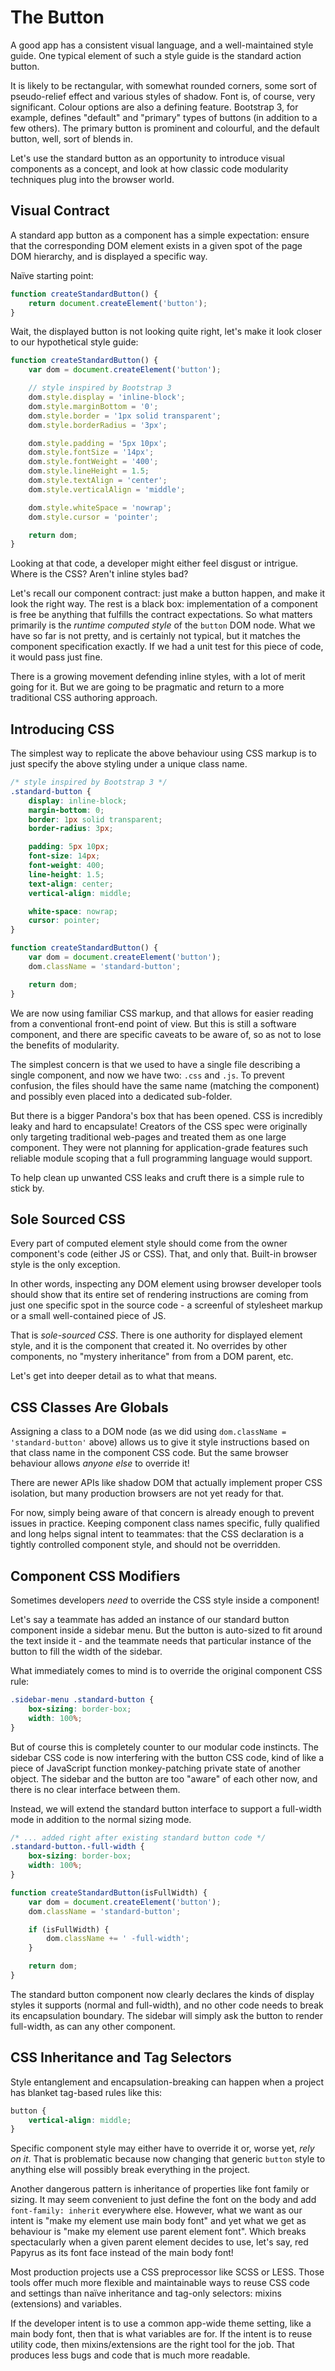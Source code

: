 # The Button

A good app has a consistent visual language, and a well-maintained style guide. One typical element of such a style guide is the standard action button.

It is likely to be rectangular, with somewhat rounded corners, some sort of pseudo-relief effect and various styles of shadow. Font is, of course, very significant. Colour options are also a defining feature. Bootstrap 3, for example, defines "default" and "primary" types of buttons (in addition to a few others). The primary button is prominent and colourful, and the default button, well, sort of blends in.

Let's use the standard button as an opportunity to introduce visual components as a concept, and look at how classic code modularity techniques plug into the browser world.

## Visual Contract

A standard app button as a component has a simple expectation: ensure that the corresponding DOM element exists in a given spot of the page DOM hierarchy, and is displayed a specific way.

Naïve starting point:

```js
function createStandardButton() {
    return document.createElement('button');
}
```

Wait, the displayed button is not looking quite right, let's make it look closer to our hypothetical style guide:

```js
function createStandardButton() {
    var dom = document.createElement('button');

    // style inspired by Bootstrap 3
    dom.style.display = 'inline-block';
    dom.style.marginBottom = '0';
    dom.style.border = '1px solid transparent';
    dom.style.borderRadius = '3px';

    dom.style.padding = '5px 10px';
    dom.style.fontSize = '14px';
    dom.style.fontWeight = '400';
    dom.style.lineHeight = 1.5;
    dom.style.textAlign = 'center';
    dom.style.verticalAlign = 'middle';

    dom.style.whiteSpace = 'nowrap';
    dom.style.cursor = 'pointer';

    return dom;
}
```

Looking at that code, a developer might either feel disgust or intrigue. Where is the CSS? Aren't inline styles bad?

Let's recall our component contract: just make a button happen, and make it look the right way. The rest is a black box: implementation of a component is free be anything that fulfills the contract expectations. So what matters primarily is the *runtime computed style* of the `button` DOM node. What we have so far is not pretty, and is certainly not typical, but it matches the component specification exactly. If we had a unit test for this piece of code, it would pass just fine.

There is a growing movement defending inline styles, with a lot of merit going for it. But we are going to be pragmatic and return to a more traditional CSS authoring approach.

## Introducing CSS

The simplest way to replicate the above behaviour using CSS markup is to just specify the above styling under a unique class name.

```css
/* style inspired by Bootstrap 3 */
.standard-button {
    display: inline-block;
    margin-bottom: 0;
    border: 1px solid transparent;
    border-radius: 3px;

    padding: 5px 10px;
    font-size: 14px;
    font-weight: 400;
    line-height: 1.5;
    text-align: center;
    vertical-align: middle;

    white-space: nowrap;
    cursor: pointer;
}
```

```js
function createStandardButton() {
    var dom = document.createElement('button');
    dom.className = 'standard-button';

    return dom;
}
```

We are now using familiar CSS markup, and that allows for easier reading from a conventional front-end point of view. But this is still a software component, and there are specific caveats to be aware of, so as not to lose the benefits of modularity.

The simplest concern is that we used to have a single file describing a single component, and now we have two: `.css` and `.js`. To prevent confusion, the files should have the same name (matching the component) and possibly even placed into a dedicated sub-folder.

But there is a bigger Pandora's box that has been opened. CSS is incredibly leaky and hard to encapsulate! Creators of the CSS spec were originally only targeting traditional web-pages and treated them as one large component. They were not planning for application-grade features such reliable module scoping that a full programming language would support.

To help clean up unwanted CSS leaks and cruft there is a simple rule to stick by.

## Sole Sourced CSS

Every part of computed element style should come from the owner component's code (either JS or CSS). That, and only that. Built-in browser style is the only exception.

In other words, inspecting any DOM element using browser developer tools should show that its entire set of rendering instructions are coming from just one specific spot in the source code - a screenful of stylesheet markup or a small well-contained piece of JS.

That is *sole-sourced CSS*. There is one authority for displayed element style, and it is the component that created it. No overrides by other components, no "mystery inheritance" from from a DOM parent, etc.

Let's get into deeper detail as to what that means.

## CSS Classes Are Globals

Assigning a class to a DOM node (as we did using `dom.className = 'standard-button'` above) allows us to give it style instructions based on that class name in the component CSS code. But the same browser behaviour allows *anyone else* to override it!

There are newer APIs like shadow DOM that actually implement proper CSS isolation, but many production browsers are not yet ready for that.

For now, simply being aware of that concern is already enough to prevent issues in practice. Keeping component class names specific, fully qualified and long helps signal intent to teammates: that the CSS declaration is a tightly controlled component style, and should not be overridden.

## Component CSS Modifiers

Sometimes developers *need* to override the CSS style inside a component!

Let's say a teammate has added an instance of our standard button component inside a sidebar menu. But the button is auto-sized to fit around the text inside it - and the teammate needs that particular instance of the button to fill the width of the sidebar.

What immediately comes to mind is to override the original component CSS rule:

```css
.sidebar-menu .standard-button {
    box-sizing: border-box;
    width: 100%;
}
```

But of course this is completely counter to our modular code instincts. The sidebar CSS code is now interfering with the button CSS code, kind of like a piece of JavaScript function monkey-patching private state of another object. The sidebar and the button are too "aware" of each other now, and there is no clear interface between them.

Instead, we will extend the standard button interface to support a full-width mode in addition to the normal sizing mode.

```css
/* ... added right after existing standard button code */
.standard-button.-full-width {
    box-sizing: border-box;
    width: 100%;
}
```

```js
function createStandardButton(isFullWidth) {
    var dom = document.createElement('button');
    dom.className = 'standard-button';

    if (isFullWidth) {
        dom.className += ' -full-width';
    }

    return dom;
}
```

The standard button component now clearly declares the kinds of display styles it supports (normal and full-width), and no other code needs to break its encapsulation boundary. The sidebar will simply ask the button to render full-width, as can any other component.

## CSS Inheritance and Tag Selectors

Style entanglement and encapsulation-breaking can happen when a project has blanket tag-based rules like this:

```css
button {
    vertical-align: middle;
}
```

Specific component style may either have to override it or, worse yet, *rely on it*. That is problematic because now changing that generic `button` style to anything else will possibly break everything in the project.

Another dangerous pattern is inheritance of properties like font family or sizing. It may seem convenient to just define the font on the body and add `font-family: inherit` everywhere else. However, what we want as our intent is "make my element use main body font" and yet what we get as behaviour is "make my element use parent element font". Which breaks spectacularly when a given parent element decides to use, let's say, red Papyrus as its font face instead of the main body font!

Most production projects use a CSS preprocessor like SCSS or LESS. Those tools offer much more flexible and maintainable ways to reuse CSS code and settings than naïve inheritance and tag-only selectors: mixins (extensions) and variables.

If the developer intent is to use a common app-wide theme setting, like a main body font, then that is what variables are for. If the intent is to reuse utility code, then mixins/extensions are the right tool for the job. That produces less bugs and code that is much more readable.
